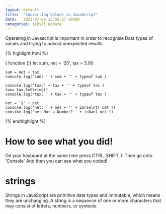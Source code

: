 ```yaml
---
layout: default
title:  "Converting Values in JavaScript"
date:   2021-07-05 15:56:37 +0100
categories: jekyll update
---
```

Operating in Javascript is important in order to recognise Data types of values and trying to advoid unexpected results.

{% highlight html %}

( function (){
    let sum, net = '25', tax = 5.00

    sum = net + tax
    console.log('sum: ' + sum + '' + typeof sum )
    
    console.log('tax:' + tax + '' + typeof tax )
    tax= tax.toString()
    console.log('tax: ' + tax + '' + typeof tax )
    
    net = '$' + net
    console.log('net: ' + net + '' + parselnt( net ))
    consike.log('net Not a Number? ' + isNan( net )) 

{% endhighlight %}

# How to see what you did!

On your keyboard at the same time press CTRL, SHIFT, I. Then go onto 'Console' And then you can see what you coded!

# strings

Strings in JavaScript are primitive data types and immutable, which means they are unchanging. A string is a sequence of one or more characters that may consist of letters, numbers, or symbols.